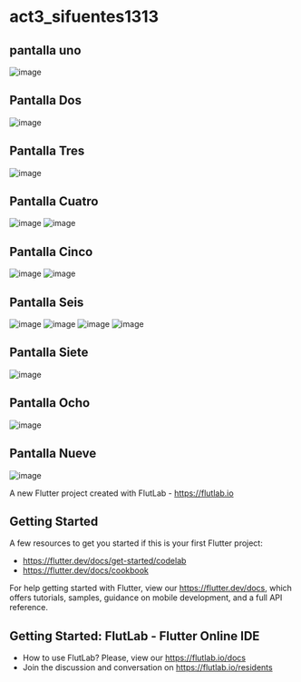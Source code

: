 # act3_sifuentes1313
## pantalla uno
![image](https://github.com/user-attachments/assets/cb6f3e8d-291b-4e4c-8ff4-773574f84f0c)
## Pantalla Dos
![image](https://github.com/user-attachments/assets/23921be7-622a-4b5d-8b5a-2c29671a0d6b)
## Pantalla Tres
![image](https://github.com/user-attachments/assets/fdbcf040-85e4-47e2-b868-d4a256b8bf1f)
## Pantalla Cuatro
![image](https://github.com/user-attachments/assets/a9de33a5-38df-4757-85dc-46cb69e12e9f)
![image](https://github.com/user-attachments/assets/545b7d44-2b0d-4bbc-9cf1-434457b780dc)
## Pantalla Cinco
![image](https://github.com/user-attachments/assets/ef16a23c-a8aa-48b1-92dc-9ca1f6f165bf)
![image](https://github.com/user-attachments/assets/dc3df239-61e0-4dc6-91a5-1f39a33de63e)
## Pantalla Seis
![image](https://github.com/user-attachments/assets/9aacc19b-eab3-42ec-bf8d-7af000ac33b9)
![image](https://github.com/user-attachments/assets/46505970-10ff-4b7a-92d1-824b75f8a160)
![image](https://github.com/user-attachments/assets/1586d602-4e8a-4f24-bbba-8722909e1cd1)
![image](https://github.com/user-attachments/assets/2ffae6b6-a902-44b4-99e1-d6dd5d60c4b1)
## Pantalla Siete
![image](https://github.com/user-attachments/assets/a34f02e1-fe73-49d1-8384-48104bd0e6e1)
## Pantalla Ocho
![image](https://github.com/user-attachments/assets/31038083-e3b9-4522-8756-43c12afed3f8)
## Pantalla Nueve
![image](https://github.com/user-attachments/assets/321d27e3-b031-48b9-8f88-ac074a733697)





A new Flutter project created with FlutLab - https://flutlab.io

## Getting Started

A few resources to get you started if this is your first Flutter project:

- https://flutter.dev/docs/get-started/codelab
- https://flutter.dev/docs/cookbook

For help getting started with Flutter, view our
https://flutter.dev/docs, which offers tutorials,
samples, guidance on mobile development, and a full API reference.

## Getting Started: FlutLab - Flutter Online IDE

- How to use FlutLab? Please, view our https://flutlab.io/docs
- Join the discussion and conversation on https://flutlab.io/residents
